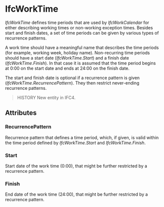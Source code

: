 # IfcWorkTime

_IfcWorkTime_ defines time periods that are used by _IfcWorkCalendar_ for either describing working times or non-working exception times. Besides start and finish dates, a set of time periods can be given by various types of recurrence patterns.
<!-- end of short definition -->

A work time should have a meaningful name that describes the time periods (for example, working week, holiday name). Non-recurring time periods should have a start date (_IfcWorkTime.Start_) and a finish date (_IfcWorkTime.Finish_). In that case it is assumed that the time period begins at 0:00 on the start date and ends at 24:00 on the finish date.

The start and finish date is optional if a recurrence pattern is given (_IfcWorkTime.RecurrencePattern_). They then restrict never-ending recurrence patterns.

> HISTORY New entity in IFC4.

## Attributes

### RecurrencePattern
Recurrence pattern that defines a time period, which, if given, is
  valid within the time period defined by
  _IfcWorkTime.Start_ and _IfcWorkTime.Finish_.

### Start
Start date of the work time (0:00), that might be further
  restricted by a recurrence pattern.

### Finish
End date of the work time (24:00), that might be further
  restricted by a recurrence pattern.
